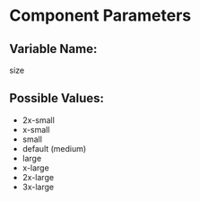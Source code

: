 # Component Parameters

## Variable Name: 

  size

## Possible Values:

* 2x-small
* x-small
* small
* default \(medium\)
* large
* x-large
* 2x-large
* 3x-large

